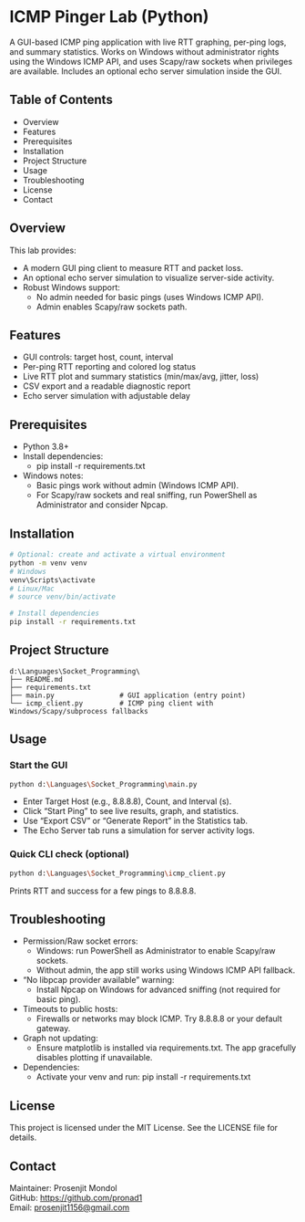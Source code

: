 # ICMP Pinger Lab (Python)
A GUI-based ICMP ping application with live RTT graphing, per-ping logs, and summary statistics. Works on Windows without administrator rights using the Windows ICMP API, and uses Scapy/raw sockets when privileges are available. Includes an optional echo server simulation inside the GUI.


## Table of Contents
- Overview
- Features
- Prerequisites
- Installation
- Project Structure
- Usage
- Troubleshooting
- License
- Contact

## Overview
This lab provides:
- A modern GUI ping client to measure RTT and packet loss.
- An optional echo server simulation to visualize server-side activity.
- Robust Windows support:
  - No admin needed for basic pings (uses Windows ICMP API).
  - Admin enables Scapy/raw sockets path.

## Features
- GUI controls: target host, count, interval
- Per-ping RTT reporting and colored log status
- Live RTT plot and summary statistics (min/max/avg, jitter, loss)
- CSV export and a readable diagnostic report
- Echo server simulation with adjustable delay

## Prerequisites
- Python 3.8+
- Install dependencies:
  - pip install -r requirements.txt
- Windows notes:
  - Basic pings work without admin (Windows ICMP API).
  - For Scapy/raw sockets and real sniffing, run PowerShell as Administrator and consider Npcap.

## Installation
```bash
# Optional: create and activate a virtual environment
python -m venv venv
# Windows
venv\Scripts\activate
# Linux/Mac
# source venv/bin/activate

# Install dependencies
pip install -r requirements.txt
```

## Project Structure
```
d:\Languages\Socket_Programming\
├── README.md
├── requirements.txt
├── main.py                # GUI application (entry point)
└── icmp_client.py         # ICMP ping client with Windows/Scapy/subprocess fallbacks
```

## Usage

### Start the GUI
```bash
python d:\Languages\Socket_Programming\main.py
```
- Enter Target Host (e.g., 8.8.8.8), Count, and Interval (s).
- Click “Start Ping” to see live results, graph, and statistics.
- Use “Export CSV” or “Generate Report” in the Statistics tab.
- The Echo Server tab runs a simulation for server activity logs.

### Quick CLI check (optional)
```bash
python d:\Languages\Socket_Programming\icmp_client.py
```
Prints RTT and success for a few pings to 8.8.8.8.

## Troubleshooting
- Permission/Raw socket errors:
  - Windows: run PowerShell as Administrator to enable Scapy/raw sockets.
  - Without admin, the app still works using Windows ICMP API fallback.
- “No libpcap provider available” warning:
  - Install Npcap on Windows for advanced sniffing (not required for basic ping).
- Timeouts to public hosts:
  - Firewalls or networks may block ICMP. Try 8.8.8.8 or your default gateway.
- Graph not updating:
  - Ensure matplotlib is installed via requirements.txt. The app gracefully disables plotting if unavailable.
- Dependencies:
  - Activate your venv and run: pip install -r requirements.txt

## License
This project is licensed under the MIT License. See the LICENSE file for details.

## Contact
Maintainer: Prosenjit Mondol  
GitHub: https://github.com/pronad1  
Email: prosenjit1156@gmail.com
